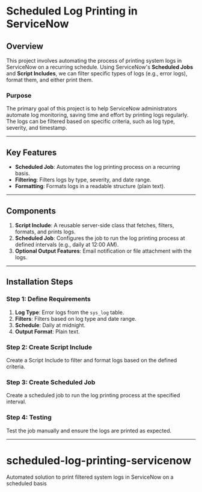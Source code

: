 # Scheduled Log Printing in ServiceNow

## Overview
This project involves automating the process of printing system logs in ServiceNow on a recurring schedule. Using ServiceNow's **Scheduled Jobs** and **Script Includes**, we can filter specific types of logs (e.g., error logs), format them, and either print them.

### Purpose
The primary goal of this project is to help ServiceNow administrators automate log monitoring, saving time and effort by printing logs regularly. The logs can be filtered based on specific criteria, such as log type, severity, and timestamp.

---

## Key Features
- **Scheduled Job**: Automates the log printing process on a recurring basis.
- **Filtering**: Filters logs by type, severity, and date range.
- **Formatting**: Formats logs in a readable structure (plain text).


---

## Components
1. **Script Include**: A reusable server-side class that fetches, filters, formats, and prints logs.
2. **Scheduled Job**: Configures the job to run the log printing process at defined intervals (e.g., daily at 12:00 AM).
3. **Optional Output Features**: Email notification or file attachment with the logs.

---

## Installation Steps

### Step 1: Define Requirements
1. **Log Type**: Error logs from the `sys_log` table.
2. **Filters**: Filters based on log type and date range.
3. **Schedule**: Daily at midnight.
4. **Output Format**: Plain text.

### Step 2: Create Script Include
Create a Script Include to filter and format logs based on the defined criteria.

### Step 3: Create Scheduled Job
Create a scheduled job to run the log printing process at the specified interval.

### Step 4: Testing
Test the job manually and ensure the logs are printed as expected.

---


# scheduled-log-printing-servicenow
Automated solution to print filtered system logs in ServiceNow on a scheduled basis
